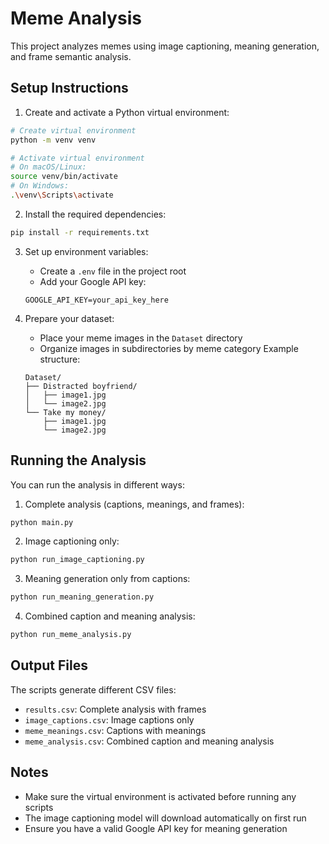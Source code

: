 # Meme Analysis

This project analyzes memes using image captioning, meaning generation, and frame semantic analysis.

## Setup Instructions

1. Create and activate a Python virtual environment:
```bash
# Create virtual environment
python -m venv venv

# Activate virtual environment
# On macOS/Linux:
source venv/bin/activate
# On Windows:
.\venv\Scripts\activate
```

2. Install the required dependencies:
```bash
pip install -r requirements.txt
```

3. Set up environment variables:
   - Create a `.env` file in the project root
   - Add your Google API key:
   ```
   GOOGLE_API_KEY=your_api_key_here
   ```

4. Prepare your dataset:
   - Place your meme images in the `Dataset` directory
   - Organize images in subdirectories by meme category
   Example structure:
   ```
   Dataset/
   ├── Distracted boyfriend/
   │   ├── image1.jpg
   │   └── image2.jpg
   └── Take my money/
       ├── image1.jpg
       └── image2.jpg
   ```

## Running the Analysis

You can run the analysis in different ways:

1. Complete analysis (captions, meanings, and frames):
```bash
python main.py
```

2. Image captioning only:
```bash
python run_image_captioning.py
```

3. Meaning generation only from captions:
```bash
python run_meaning_generation.py
```

4. Combined caption and meaning analysis:
```bash
python run_meme_analysis.py
```

## Output Files

The scripts generate different CSV files:
- `results.csv`: Complete analysis with frames
- `image_captions.csv`: Image captions only
- `meme_meanings.csv`: Captions with meanings
- `meme_analysis.csv`: Combined caption and meaning analysis

## Notes

- Make sure the virtual environment is activated before running any scripts
- The image captioning model will download automatically on first run
- Ensure you have a valid Google API key for meaning generation
